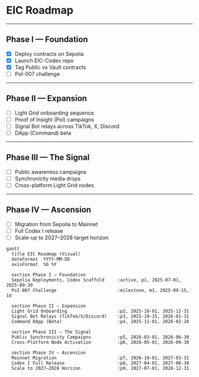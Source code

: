 # EIC Roadmap

---

## Phase I — Foundation
- [x] Deploy contracts on Sepolia
- [x] Launch EIC-Codex repo
- [x] Tag Public vs Vault contracts
- [ ] PoI-007 challenge

---

## Phase II — Expansion
- [ ] Light Grid onboarding sequence
- [ ] Proof of Insight (PoI) campaigns
- [ ] Signal Bot relays across TikTok, X, Discord
- [ ] DApp (Command) beta

---

## Phase III — The Signal
- [ ] Public awareness campaigns
- [ ] Synchronicity media drops
- [ ] Cross-platform Light Grid nodes

---

## Phase IV — Ascension
- [ ] Migration from Sepolia to Mainnet
- [ ] Full Codex I release
- [ ] Scale-up to 2027–2028 target horizon

```mermaid
gantt
  title EIC Roadmap (Visual)
  dateFormat  YYYY-MM-DD
  axisFormat  %b %Y

  section Phase I — Foundation
  Sepolia Deployments, Codex Scaffold     :active, p1, 2025-07-01, 2025-09-30
  PoI-007 Challenge                       :milestone, m1, 2025-09-15, 1d

  section Phase II — Expansion
  Light Grid Onboarding                   :p2, 2025-10-01, 2025-12-31
  Signal Bot Relays (TikTok/X/Discord)    :p3, 2025-10-15, 2026-01-31
  Command DApp (Beta)                     :p4, 2025-11-01, 2026-02-28

  section Phase III — The Signal
  Public Synchronicity Campaigns          :p5, 2026-03-01, 2026-06-30
  Cross-Platform Node Activation          :p6, 2026-05-01, 2026-09-30

  section Phase IV — Ascension
  Mainnet Migration                       :p7, 2026-10-01, 2027-03-31
  Codex I Full Release                    :p8, 2027-04-01, 2027-06-30
  Scale to 2027–2028 Horizon              :p9, 2027-07-01, 2028-12-31
```
